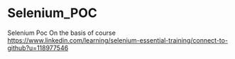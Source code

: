 # Selenium_POC
Selenium Poc On the basis of course https://www.linkedin.com/learning/selenium-essential-training/connect-to-github?u=118977546
